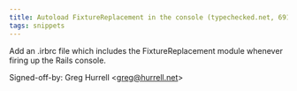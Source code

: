 ```yaml
---
title: Autoload FixtureReplacement in the console (typechecked.net, 6912254)
tags: snippets
---
```


Add an .irbrc file which includes the FixtureReplacement module whenever firing up the Rails console.

Signed-off-by: Greg Hurrell &lt;greg@hurrell.net&gt;
